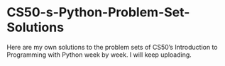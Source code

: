 # CS50-s-Python-Problem-Set-Solutions
Here are my own solutions to the problem sets of CS50’s Introduction to Programming with Python week by week. I will keep uploading.
